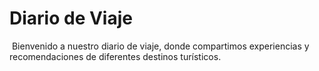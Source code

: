 # Diario de Viaje
​
Bienvenido a nuestro diario de viaje, donde compartimos experiencias y recomendaciones de diferentes destinos turísticos.
​